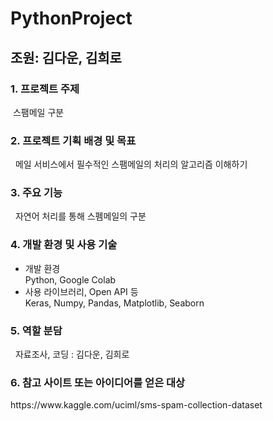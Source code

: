 # PythonProject

<h2>조원: 김다운, 김희로</h2>

<h3>1.	프로젝트 주제</h3>
 &nbsp스팸메일 구분

<h3>2.	프로젝트 기획 배경 및 목표</h3>
&nbsp 메일 서비스에서 필수적인 스팸메일의 처리의 알고리즘 이해하기
 
<h3>3.	주요 기능</h3>
&nbsp 자연어 처리를 통해 스펨메일의 구분
 
<h3>4.	개발 환경 및 사용 기술</h3>
<ul>
 <li>	개발 환경</li>
 Python, Google Colab

<li>	사용 라이브러리, Open API 등</li>
 Keras, Numpy, Pandas, Matplotlib, Seaborn
</ul>
<h3>5.	역할 분담</h3>
&nbsp 자료조사, 코딩 : 김다운, 김희로

<h3>6.	참고 사이트 또는 아이디어를 얻은 대상</h3>
 https://www.kaggle.com/uciml/sms-spam-collection-dataset
 
